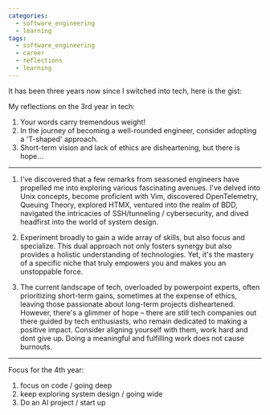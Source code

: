 ```yaml
---
categories:
  - software_engineering
  - learning
tags:
  - software_engineering
  - career
  - reflections
  - learning
---
```

It has been three years now since I switched into tech, here is the gist:

My reflections on the 3rd year in tech:
1. Your words carry tremendous weight!
2. In the journey of becoming a well-rounded engineer, consider adopting a 'T-shaped' approach.
3. Short-term vision and lack of ethics are disheartening, but there is hope...

---

1. I've discovered that a few remarks from seasoned engineers have propelled me
   into exploring various fascinating avenues. I've delved into Unix concepts,
   become proficient with Vim, discovered OpenTelemetry, Queuing Theory,
   explored HTMX, ventured into the realm of BDD, navigated the intricacies of
   SSH/tunneling / cybersecurity, and dived headfirst into the world of system
   design.

2. Experiment broadly to gain a wide array of skills, but also focus and
   specialize. This dual approach not only fosters synergy but also provides a
   holistic understanding of technologies. Yet, it's the mastery of a specific
   niche that truly empowers you and makes you an unstoppable force.

3. The current landscape of tech, overloaded by powerpoint experts, often
   prioritizing short-term gains, sometimes at the expense of ethics, leaving
   those passionate about long-term projects disheartened. However, there's a
   glimmer of hope – there are still tech companies out there guided by tech
   enthusiasts, who remain dedicated to making a positive impact. Consider
   aligning yourself with them, work hard and dont give up.   Doing a
   meaningful and fulfilling work does not cause burnouts.

---

Focus for the 4th year:
1. focus on code / going deep
1. keep exploring system design / going wide
1. Do an AI project / start up
